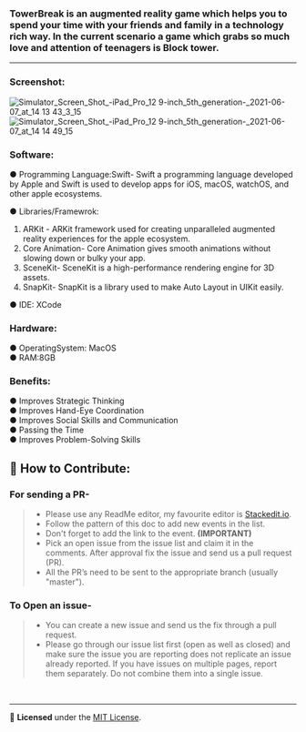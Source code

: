 ### <b>TowerBreak</b> is an augmented reality game which helps you to spend your time with your friends and family in a technology rich way. In the current scenario a game which grabs so much love and attention of teenagers is Block tower.

<hr> 

### Screenshot:
![Simulator_Screen_Shot_-_iPad_Pro_12 9-inch_5th_generation_-_2021-06-07_at_14 13 43_3_15](https://user-images.githubusercontent.com/47811606/120992666-736ab580-c7a0-11eb-89d2-eca834a3eda2.png)  ![Simulator_Screen_Shot_-_iPad_Pro_12 9-inch_5th_generation_-_2021-06-07_at_14 14 49_15](https://user-images.githubusercontent.com/47811606/120992698-79609680-c7a0-11eb-8152-1d76923e7dda.png)  
### Software:
 ● Programming Language:Swift- Swift a programming language developed by Apple and Swift is used to develop apps for iOS, macOS, watchOS, and other apple ecosystems.<br>
 
 ● Libraries/Framewrok:
  1. ARKit - ARKit framework used for creating unparalleled augmented reality experiences for the apple ecosystem.
  2. Core Animation- Core Animation gives smooth animations without slowing down or bulky your app.
  3. SceneKit- SceneKit is a high-performance rendering engine for 3D assets.
  4. SnapKit- SnapKit is a library used to make Auto Layout in UIKit easily.<br>

● IDE: XCode<br>

### Hardware:
● OperatingSystem: MacOS<br>
● RAM:8GB

### Benefits:
● Improves Strategic Thinking<br>
● Improves Hand-Eye Coordination<br>
● Improves Social Skills and Communication<br>
● Passing the Time<br>
● Improves Problem-Solving Skills<br>

## 🤝 How to Contribute:  
  
### For sending a PR-  
>- Please use any ReadMe editor, my favourite editor is [Stackedit.io](https://stackedit.io/app#).  
>- Follow the pattern of this doc to add new events in the list.  
>- Don't forget to add the link to the event. **(IMPORTANT)**  
>-   Pick an open issue from the issue list and claim it in the comments. After approval fix the issue and send us a pull request (PR).  
>-   All the PR’s need to be sent to the appropriate branch (usually "master").  
  
### To Open an issue-  
>-   You can create a new issue and send us the fix through a pull request.  
>-   Please go through our issue list first (open as well as closed) and make sure the issue you are reporting does not replicate an issue already reported. If you have issues on multiple pages, report them separately. Do not combine them into a single issue.  
  
<br>  
<hr>  
  
📝 **Licensed** under the [MIT License](https://github.com/gatsbyjs/gatsby/blob/master/LICENSE).  
  


